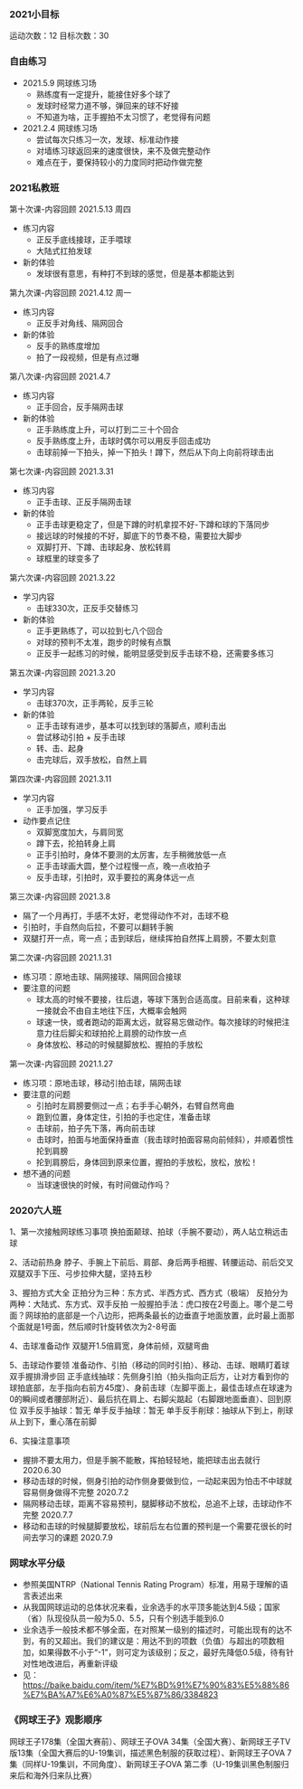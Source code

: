 
### 2021小目标
运动次数：12
目标次数：30

### 自由练习
- 2021.5.9 网球练习场
    - 熟练度有一定提升，能接住好多个球了
    - 发球时经常力道不够，弹回来的球不好接
    - 不知道为啥，正手握拍不太习惯了，老觉得有问题
- 2021.2.4 网球练习场
    - 尝试每次只练习一次，发球、标准动作接
    - 对墙练习球返回来的速度很快，来不及做完整动作
    - 难点在于，要保持较小的力度同时把动作做完整

### 2021私教班
第十次课-内容回顾 2021.5.13 周四
- 练习内容
    - 正反手底线接球，正手喂球
    - 大陆式扛拍发球
- 新的体验
    - 发球很有意思，有种打不到球的感觉，但是基本都能达到

第九次课-内容回顾 2021.4.12 周一
- 练习内容
    - 正反手对角线、隔网回合
- 新的体验
    - 反手的熟练度增加
    - 拍了一段视频，但是有点过曝

第八次课-内容回顾 2021.4.7
- 练习内容
    - 正手回合，反手隔网击球
- 新的体验
    - 正手熟练度上升，可以打到二三十个回合
    - 反手熟练度上升，击球时偶尔可以用反手回击成功
    - 击球前掉一下拍头，掉一下拍头！蹲下，然后从下向上向前将球击出

第七次课-内容回顾 2021.3.31
- 练习内容
    - 正手击球、正反手隔网击球
- 新的体验
    - 正手击球更稳定了，但是下蹲的时机拿捏不好-下蹲和球的下落同步
    - 接远球的时候接的不好，脚底下的节奏不稳，需要拉大脚步
    - 双脚打开、下蹲、击球起身、放松转肩
    - 球框里的球变多了

第六次课-内容回顾 2021.3.22
- 学习内容
    - 击球330次，正反手交替练习
- 新的体验
    - 正手更熟练了，可以拉到七八个回合
    - 对球的预判不太准，跑步的时候有点飘
    - 正反手一起练习的时候，能明显感受到反手击球不稳，还需要多练习

第五次课-内容回顾 2021.3.20
- 学习内容
    - 击球370次，正手两轮，反手三轮
- 新的体验
    - 正手击球有进步，基本可以找到球的落脚点，顺利击出
    - 尝试移动引拍 + 反手击球
    - 转、击、起身
    - 击完球后，双手放松，自然上肩

第四次课-内容回顾 2021.3.11
- 学习内容
    - 正手加强，学习反手
- 动作要点记住
    - 双脚宽度加大，与肩同宽
    - 蹲下去，抡拍转身上肩
    - 正手引拍时，身体不要测的太厉害，左手稍微放低一点
    - 正手击球画大圆，整个过程慢一点，晚一点收拍子
    - 反手击球，引拍时，双手要拉的离身体远一点

第三次课-内容回顾 2021.3.8
- 隔了一个月再打，手感不太好，老觉得动作不对，击球不稳
- 引拍时，手自然向后拉，不要可以翻转手腕
- 双腿打开一点，弯一点；击到球后，继续挥拍自然挥上肩膀，不要太刻意

第二次课-内容回顾 2021.1.31
- 练习项：原地击球、隔网接球、隔网回合接球
- 要注意的问题
    - 球太高的时候不要接，往后退，等球下落到合适高度。目前来看，这种球一接就会不由自主地往下压，大概率会触网
    - 球速一快，或者跑动的距离太远，就容易忘做动作。每次接球的时候把注意力往后脚尖和球拍抡上肩膀的动作放一点
    - 身体放松、移动的时候腿脚放松、握拍的手放松

第一次课-内容回顾 2021.1.27
- 练习项：原地击球，移动引拍击球，隔网击球
- 要注意的问题
    - 引拍时左肩膀要侧过一点；右手手心朝外，右臂自然弯曲
    - 跑到位置，身体定住，引拍的手也定住，准备击球
    - 击球前，拍子先下落，再向前击球
    - 击球时，拍面与地面保持垂直（我击球时拍面容易向前倾斜），并顺着惯性抡到肩膀
    - 抡到肩膀后，身体回到原来位置，握拍的手放松，放松，放松！
- 想不通的问题
    - 当球速很快的时候，有时间做动作吗？

### 2020六人班

1、第一次接触网球练习事项
换拍面颠球、拍球（手腕不要动），两人站立稍远击球

2、活动前热身
脖子、手腕上下前后、肩部、身后两手相握、转腰运动、前后交叉双腿双手下压、弓步拉伸大腿，坚持五秒

3、握拍方式大全
正拍分为三种：东方式、半西方式、西方式（极端）
反拍分为两种：大陆式、东方式、双手反拍
一般握拍手法：虎口按在2号面上。哪个是二号面？网球拍的底部是一个八边形，把两条最长的边垂直于地面放置，此时最上面那个面就是1号面，然后顺时针旋转依次为2-8号面

4、击球准备动作
双腿开1.5倍肩宽，身体前倾，双腿弯曲

5、击球动作要领
准备动作、引拍（移动的同时引拍）、移动、击球、眼睛盯着球双手握排滑步回
正手底线抽球：先侧身引拍（拍头指向正后方，让对方看到你的球拍底部，左手指向右前方45度）、身前击球（左脚平面上，最佳击球点在球速为0的瞬间或者腰部附近）、最后抗在肩上、右脚尖踮起（右脚跟地面垂直）、回到原位
双手反手抽球：暂无
单手反手抽球：暂无
单手反手削球：抽球从下到上，削球从上到下，重心落在前脚

6、实操注意事项
* 握排不要太用力，但是手腕不能散，挥拍轻轻地，能把球击出去就行  2020.6.30
* 移动击球的时候，侧身引拍的动作侧身要做到位，一动起来因为怕击不中球就容易侧身做得不完整  2020.7.2
* 隔网移动击球，距离不容易预判，腿脚移动不放松，总追不上球，击球动作不完整  2020.7.7
* 移动和击球的时候腿脚要放松，球前后左右位置的预判是一个需要花很长的时间去学习的课题 2020.7.9

### 网球水平分级
- 参照美国NTRP（National Tennis Rating Program）标准，用易于理解的语言表述出来
- 从我国网球运动的总体状况来看，业余选手的水平顶多能达到4.5级；国家（省）队现役队员一般为5.0、5.5，只有个别选手能到6.0
- 业余选手一般技术都不够全面，在对照某一级别的描述时，可能出现有的达不到，有的又超出。我们的建议是：用达不到的项数（负值）与超出的项数相加，如果得数不小于“-1”，则可定为该级别；反之，最好先降低0.5级，待有针对性地改进后，再重新评级
- 见：https://baike.baidu.com/item/%E7%BD%91%E7%90%83%E5%88%86%E7%BA%A7%E6%A0%87%E5%87%86/3384823

### 《网球王子》观影顺序
网球王子178集（全国大赛前）、网球王子OVA 34集（全国大赛）、新网球王子TV版13集（全国大赛后的U-19集训，描述黑色制服的获取过程）、新网球王子OVA 7集（同样U-19集训，不同角度）、新网球王子OVA 第二季（U-19集训黑色制服归来后和海外归来队比赛）

